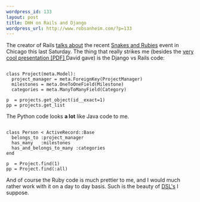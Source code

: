 ```yaml
--- 
wordpress_id: 133
layout: post
title: DHH on Rails and Django
wordpress_url: http://www.robsanheim.com/?p=133
---
```

The creator of Rails <a href="http://www.loudthinking.com/arc/000545.html">talks about</a> the recent <a href="http://snakesandrubies.com/event/">Snakes and Rubies</a> event in Chicago this last Saturday.  The thing that really strikes me (besides the <a href="http://media.rubyonrails.org/presentations/pursuitofbeauty.pdf"> very cool presentation [PDF] </a> David gave) is the Django vs Rails code:

<pre><code>
class Project(meta.Model):
  project_manager = meta.ForeignKey(ProjectManager)
  milestones = meta.OneToOneField(Milestone)
  categories = meta.ManyToManyField(Category)
 
p  = projects.get_object(id__exact=1)
pp = projects.get_list
</code></pre>

The Python code looks <strong>a lot</strong> like Java code to me.

<pre><code>
class Person < ActiveRecord::Base
  belongs_to :project_manager
  has_many   :milestones
  has_and_belongs_to_many :categories
end
 
p  = Project.find(1)
pp = Project.find(:all)
</code></code></pre>

And of course the Ruby code is much prettier to me, and I would much rather work with it on a day to day basis.  Such is the beauty of <a href="http://galbraiths.org/blog/?p=19">DSL's</a> I suppose.
